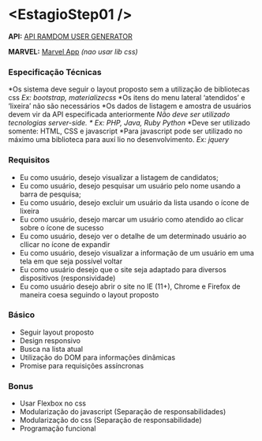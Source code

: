 # \<EstagioStep01 />

**API:** [API RAMDOM USER GENERATOR](https://randomuser.me/)

**MARVEL:** [Marvel App](https://marvelapp.com/39776de) *(nao usar lib css)*

### **Especificação Técnicas** ###
*Os sistema deve seguir o layout proposto sem a utilização de bibliotecas css *Ex: bootstrap, materializecss*
*Os itens do menu lateral ‘atendidos’ e ‘lixeira’ não são necessários
*Os dados de listagem e amostra de usuários devem vir da API especificada anteriormente
*Não deve ser utilizado tecnologias server-side. * Ex: PHP, Java, Ruby Python*
*Deve ser utilizado somente: HTML, CSS e javascript
*Para javascript pode ser utilizado no máximo uma biblioteca para auxí
lio no desenvolvimento. *Ex: jquery*

### **Requisitos** ###
* Eu como usuário, desejo visualizar a listagem de candidatos;
* Eu como usuário, desejo pesquisar um usuário pelo nome usando a barra de pesquisa;
* Eu como usuário, desejo excluir um usuário da lista usando o ícone de lixeira
* Eu como usuário, desejo marcar um usuário como atendido ao clicar sobre o ícone de sucesso
* Eu como usuário, desejo ver o detalhe de um determinado usuário ao cllicar no ícone de expandir
* Eu como usuário, desejo visualizar a informação de um usuário em uma tela em que seja possível voltar
* Eu como usuário desejo que o site seja adaptado para diversos dispositivos (responsividade)
* Eu como usuário desejo abrir o site no IE (11+), Chrome e Firefox de maneira coesa seguindo o layout proposto
 
### **Básico** ###
* Seguir layout proposto
* Design responsivo
* Busca na lista atual
* Utilização do DOM para informações dinâmicas
* Promise para requisições assíncronas

### **Bonus** ###
* Usar Flexbox no css
* Modularização do javascript (Separação de responsabilidades)
* Modularização do css (Separação de responsabilidade)
* Programação funcional
